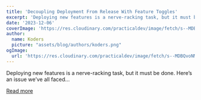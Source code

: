 ```yaml
---
title: 'Decoupling Deployment From Release With Feature Toggles'
excerpt: 'Deploying new features is a nerve-racking task, but it must be done.  Here’s an issue we’ve all faced...'
date: '2023-12-06'
coverImage: 'https://res.cloudinary.com/practicaldev/image/fetch/s--MDBQvoNM--/c_imagga_scale,f_auto,fl_progressive,h_420,q_auto,w_1000/https://dev-to-uploads.s3.amazonaws.com/uploads/articles/gcsfbag7wmywjx6nl1du.jpg'
author:
  name: Koders
  picture: "assets/blog/authors/koders.png"
ogImage:
  url: 'https://res.cloudinary.com/practicaldev/image/fetch/s--MDBQvoNM--/c_imagga_scale,f_auto,fl_progressive,h_420,q_auto,w_1000/https://dev-to-uploads.s3.amazonaws.com/uploads/articles/gcsfbag7wmywjx6nl1du.jpg'
---
```


Deploying new features is a nerve-racking task, but it must be done.  Here’s an issue we’ve all faced...

[Read more](https://dev.to/productive/decoupling-deployment-from-release-with-feature-toggles-7lo)
